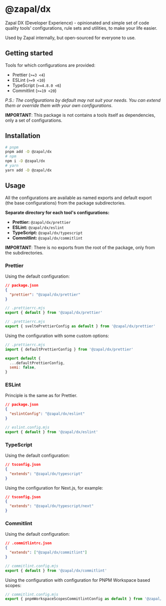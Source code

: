 # @zapal/dx

Zapal DX (Developer Experience) - opinionated and simple set of code quality tools' configurations, rule sets and utilities, to
make your life easier.

Used by Zapal internally, but open-sourced for everyone to use.

## Getting started

Tools for which configurations are provided:

- Prettier (`>=3 <4`)
- ESLint (`>=9 <10`)
- TypeScript (`>=4.8.0 <6`)
- Commitlint (`>=19 <20`)

_P.S.: The configurations by default may not suit your needs. You can extend them or override them with your own configurations_.

**IMPORTANT**: This package is not contains a tools itself as dependencies, only a set of configurations.

## Installation

```bash
# pnpm
pnpm add -D @zapal/dx
# npm
npm i -D @zapal/dx
# yarn
yarn add -D @zapal/dx
```

## Usage

All the configurations are available as named exports and default export (the base configurations) from the package
subdirectories.

**Separate directory for each tool's configurations:**

- **Prettier:** `@zapal/dx/prettier`
- **ESLint:** `@zapal/dx/eslint`
- **TypeScript:** `@zapal/dx/typescript`
- **Commitlint:** `@zapal/dx/commitlint`

**IMPORTANT**: There is no exports from the root of the package, only from the subdirectories.

### Prettier

Using the default configuration:

```json
// package.json
{
  "prettier": "@zapal/dx/prettier"
}
```

```js
// .prettierrc.mjs
export { default } from '@zapal/dx/prettier'
```

```js
// .prettierrc.mjs
export { sveltePrettierConfig as default } from '@zapal/dx/prettier'
```

Using the configuration with some custom options:

```js
// .prettierrc.mjs
import { defaultPrettierConfig } from '@zapal/dx/prettier'

export default {
  ...defaultPrettierConfig,
  semi: false,
}
```

### ESLint

Principle is the same as for Prettier.

```json
// package.json
{
  "eslintConfig": "@zapal/dx/eslint"
}
```

```js
// eslint.config.mjs
export { default } from '@zapal/dx/eslint'
```

### TypeScript

Using the default configuration:

```json
// tsconfig.json
{
  "extends": "@zapal/dx/typescript"
}
```

Using the configuration for Next.js, for example:

```json
// tsconfig.json
{
  "extends": "@zapal/dx/typescript/next"
}
```

### Commitlint

Using the default configuration:

```json
// .commitlintrc.json
{
  "extends": ["@zapal/dx/commitlint"]
}
```

```js
// commitlint.config.mjs
export { default } from '@zapal/dx/commitlint'
```

Using the configuration with configuration for PNPM Workspace based scopes:

```js
// commitlint.config.mjs
export { pnpmWorkspaceScopesCommitlintConfig as default } from '@zapal/dx/commitlint'
```
